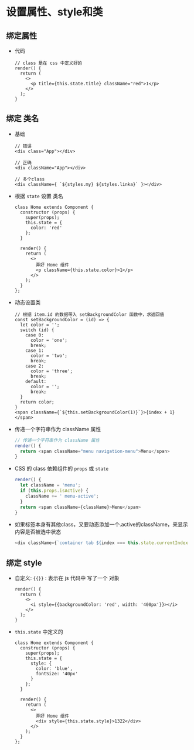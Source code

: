 # 设置属性、style和类

## 绑定属性

*   代码

    ```react&#x20;jsx
    // class 是在 css 中定义好的
    render() {
      return (
        <>
          <p title={this.state.title} className="red">1</p>
        </>
      );
    }
    ```

## 绑定 类名

*   基础

    ```react&#x20;jsx
    // 错误
    <div class="App"></div>

    // 正确
    <div className="App"></div>

    // 多个class
    <div className={ `${styles.my} ${styles.linka}` }></div>
    ```

*   根据 `state` 设置 类名

    ```react&#x20;jsx
    class Home extends Component {
      constructor (props) {
        super(props);
        this.state = {
          color: 'red'
        };
      }

      render() {
        return (
          <>
            弄好 Home 组件
            <p className={this.state.color}>1</p>
          </>
        );
      }
    };
    ```

*   动态设置类

    ```react&#x20;jsx
    // 根据 item.id 的数据带入 setBackgroundColor 函数中，求返回值
    const setBackgroundColor = (id) => {
      let color = '';
      switch (id) {
        case 0:
          color = 'one';
          break;
        case 1:
          color = 'two';
          break;
        case 2:
          color = 'three';
          break;
        default:
          color = '';
          break;
      }
      return color;
    }
    <span className={`${this.setBackgroundColor(1)}`}>{index + 1}</span>
    ```

*   传递一个字符串作为 className 属性

    ```javascript
    // 传递一个字符串作为 className 属性
    render() {
      return <span className="menu navigation-menu">Menu</span>
    }
    ```

*   CSS 的 class 依赖组件的 `props` 或 `state`

    ```javascript
    render() {
      let className = 'menu';
      if (this.props.isActive) {
        className += ' menu-active';
      }
      return <span className={className}>Menu</span>
    }
    ```

*   如果标签本身有其他class，又要动态添加一个.active的className，来显示内容是否被选中状态

    ```javascript
    <div className={`container tab ${index === this.state.currentIndex ? "active" : null}`}>此标签是否选中</div>
    ```

## 绑定 style

*   自定义: `{{}}` : 表示在 js 代码中 写了一个 对象

    ```react&#x20;jsx
    render() {
      return (
        <>
          <i style={{backgroundColor: 'red', width: '400px'}}></i>
        </>
      );
    }
    ```

*   `this.state` 中定义的

    ```react&#x20;jsx
    class Home extends Component {
      constructor (props) {
        super(props);
        this.state = {
          style: {
            color: 'blue',
            fontSize: '40px'
          }
        };
      }

      render() {
        return (
          <>
            弄好 Home 组件
            <div style={this.state.style}>1322</div>
          </>
        );
      }
    };
    ```
